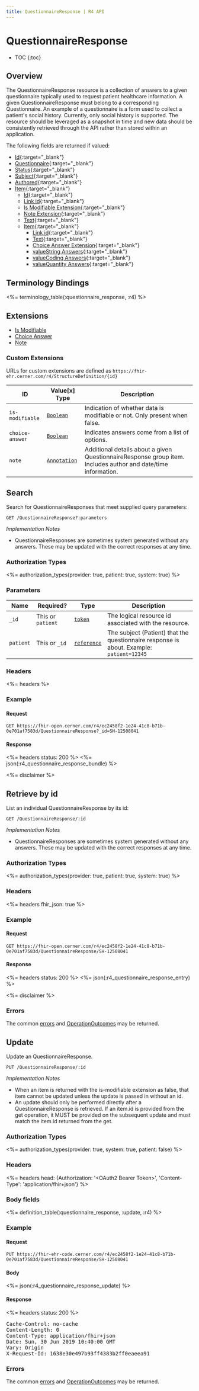```yaml
---
title: QuestionnaireResponse | R4 API
---
```


# QuestionnaireResponse

* TOC
{:toc}

## Overview

The QuestionnaireResponse resource is a collection of answers to a given questionnaire typically used to request patient healthcare information. A given QuestionnaireResponse must belong to a corresponding Questionnaire. An example of a questionnaire is a form used to collect a patient's social history. Currently, only social history is supported.
The resource should be leveraged as a snapshot in time and new data should be consistently retrieved through the API rather than stored within an application.

The following fields are returned if valued:

* [Id](https://hl7.org/fhir/R4/resource-definitions.html#Resource.id){:target="_blank"}
* [Questionnaire](https://hl7.org/fhir/r4/questionnaireresponse-definitions.html#QuestionnaireResponse.questionnaire){:target="_blank"}
* [Status](https://hl7.org/fhir/r4/questionnaireresponse-definitions.html#QuestionnaireResponse.status){:target="_blank"}
* [Subject](https://hl7.org/fhir/r4/questionnaireresponse-definitions.html#QuestionnaireResponse.subject){:target="_blank"}
* [Authored](https://hl7.org/fhir/r4/questionnaireresponse-definitions.html#QuestionnaireResponse.authored){:target="_blank"}
* [Item](https://hl7.org/fhir/r4/questionnaireresponse-definitions.html#QuestionnaireResponse.item){:target="_blank"}
    * [Id](https://hl7.org/fhir/R4/element-definitions.html#Element.id){:target="_blank"}
    * [Link id](https://hl7.org/fhir/r4/questionnaireresponse-definitions.html#QuestionnaireResponse.item.linkId){:target="_blank"}
    * [Is Modifiable Extension](#extensions){:target="_blank"}
    * [Note Extension](#extensions){:target="_blank"}
    * [Text](https://hl7.org/fhir/r4/questionnaireresponse-definitions.html#QuestionnaireResponse.item.text){:target="_blank"}
    * [Item](https://hl7.org/fhir/r4/questionnaireresponse-definitions.html#QuestionnaireResponse.item.item){:target="_blank"}
        * [Link id](https://hl7.org/fhir/r4/questionnaireresponse-definitions.html#QuestionnaireResponse.item.linkId){:target="_blank"}
        * [Text](https://hl7.org/fhir/r4/questionnaireresponse-definitions.html#QuestionnaireResponse.item.text){:target="_blank"}
        * [Choice Answer Extension](#extensions){:target="_blank"}
        * [valueString Answers](https://hl7.org/fhir/r4/datatypes.html#string){:target="_blank"}
        * [valueCoding Answers](https://hl7.org/fhir/r4/datatypes.html#Coding){:target="_blank"}
        * [valueQuantity Answers](https://hl7.org/fhir/r4/datatypes.html#Quantity){:target="_blank"}

## Terminology Bindings

<%= terminology_table(:questionnaire_response, :r4) %>

## Extensions

* [Is Modifiable]
* [Choice Answer]
* [Note]

### Custom Extensions

URLs for custom extensions are defined as `https://fhir-ehr.cerner.com/r4/StructureDefinition/{id}`

 ID              | Value\[x] Type                                                    | Description                   
-----------------|-------------------------------------------------------------------|-----------------------------------------------
 `is-modifiable` | [`Boolean`](https://hl7.org/fhir/r4/datatypes.html#boolean)       | Indication of whether data is modifiable or not. Only present when false.
 `choice-answer` | [`Boolean`](https://hl7.org/fhir/r4/datatypes.html#boolean)       | Indicates answers come from a list of options.
 `note`          | [`Annotation`](https://hl7.org/fhir/r4/datatypes.html#annotation) | Additional details about a given QuestionnaireResponse group item. Includes author and date/time information.

## Search

Search for QuestionnaireResponses that meet supplied query parameters:

    GET /QuestionnaireResponse?:parameters

_Implementation Notes_

* QuestionnaireResponses are sometimes system generated without any answers. These may be updated with the correct responses at any time.

### Authorization Types

<%= authorization_types(provider: true, patient: true, system: true) %>

### Parameters

 Name      | Required?         | Type          | Description
-----------|------------------ |---------------|--------------------------------------------------------------------------------------------
 `_id`     | This or `patient` | [`token`]     | The logical resource id associated with the resource.
 `patient` | This or `_id`     | [`reference`] | The subject (Patient) that the questionnaire response is about. Example: `patient=12345`

### Headers

<%= headers %>

### Example

#### Request

    GET https://fhir-open.cerner.com/r4/ec2458f2-1e24-41c8-b71b-0e701af7583d/QuestionnaireResponse?_id=SH-12508041

#### Response

<%= headers status: 200 %>
<%= json(:r4_questionnaire_response_bundle) %>

<%= disclaimer %>

## Retrieve by id

List an individual QuestionnaireResponse by its id:

    GET /QuestionnaireResponse/:id

_Implementation Notes_

* QuestionnaireResponses are sometimes system generated without any answers. These may be updated with the correct responses at any time.

### Authorization Types

<%= authorization_types(provider: true, patient: true, system: true) %>

### Headers

<%= headers fhir_json: true %>

### Example

#### Request

    GET https://fhir-open.cerner.com/r4/ec2458f2-1e24-41c8-b71b-0e701af7583d/QuestionnaireResponse/SH-12508041

#### Response

<%= headers status: 200 %>
<%= json(:r4_questionnaire_response_entry) %>

<%= disclaimer %>

### Errors

The common [errors] and [OperationOutcomes] may be returned.

## Update

Update an QuestionnaireResponse.

    PUT /QuestionnaireResponse/:id

_Implementation Notes_

* When an item is returned with the is-modifiable extension as false, that item cannot be updated unless the update is passed in without an id.
* An update should only be performed directly after a QuestionnaireResponse is retrieved. If an item.id is provided from the get operation, it MUST be provided on the subsequent update and must match the item.id returned from the get. 

### Authorization Types

<%= authorization_types(provider: true, system: true, patient: false) %>

### Headers

<%= headers head: {Authorization: '&lt;OAuth2 Bearer Token>', 'Content-Type': 'application/fhir+json'} %>

### Body fields

<%= definition_table(:questionnaire_response, :update, :r4) %>

### Example

#### Request

    PUT https://fhir-ehr-code.cerner.com/r4/ec2458f2-1e24-41c8-b71b-0e701af7583d/QuestionnaireResponse/SH-12508041

#### Body

<%= json(:r4_questionnaire_response_update) %>

#### Response

<%= headers status: 200 %>
<pre class="terminal">
Cache-Control: no-cache
Content-Length: 0
Content-Type: application/fhir+json
Date: Sun, 30 Jun 2019 10:40:00 GMT
Vary: Origin
X-Request-Id: 1638e30e497b93ff4383b2ff0eaeea91
</pre>

### Errors

The common [errors] and [OperationOutcomes] may be returned.

[`reference`]: https://hl7.org/fhir/r4/search.html#reference
[`token`]: https://hl7.org/fhir/R4/search.html#token
[errors]: ../../../#client-errors
[Note]: #custom-extensions
[Choice Answer]: #custom-extensions
[Is Modifiable]: #custom-extensions
[OperationOutcomes]: ../../../#operation-outcomes
